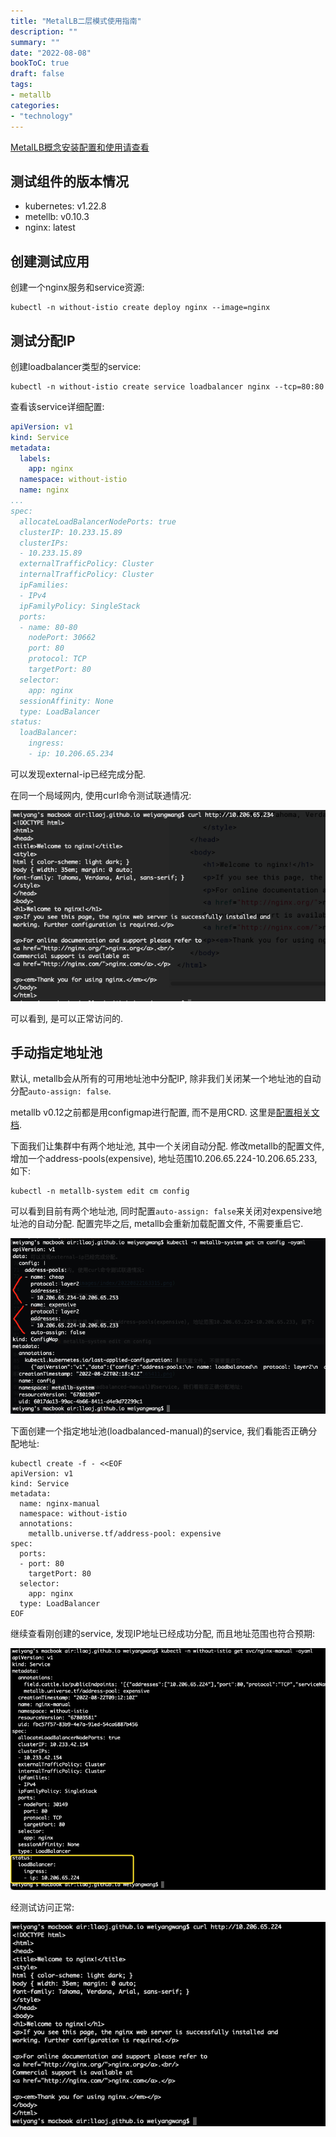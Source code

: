 ```yaml
---
title: "MetalLB二层模式使用指南"
description: ""
summary: ""
date: "2022-08-08"
bookToC: true
draft: false
tags:
- metallb
categories:
- "technology"
---
```


[MetalLB概念安装配置和使用请查看](/posts/2205/metalb/)

## 测试组件的版本情况

- kubernetes: v1.22.8
- metellb: v0.10.3
- nginx: latest

## 创建测试应用

创建一个nginx服务和service资源:

```shell
kubectl -n without-istio create deploy nginx --image=nginx
```

## 测试分配IP

创建loadbalancer类型的service:

```shell
kubectl -n without-istio create service loadbalancer nginx --tcp=80:80
```

查看该service详细配置:

```yaml
apiVersion: v1
kind: Service
metadata:
  labels:
    app: nginx
  namespace: without-istio
  name: nginx
...
spec:
  allocateLoadBalancerNodePorts: true
  clusterIP: 10.233.15.89
  clusterIPs:
  - 10.233.15.89
  externalTrafficPolicy: Cluster
  internalTrafficPolicy: Cluster
  ipFamilies:
  - IPv4
  ipFamilyPolicy: SingleStack
  ports:
  - name: 80-80
    nodePort: 30662
    port: 80
    protocol: TCP
    targetPort: 80
  selector:
    app: nginx
  sessionAffinity: None
  type: LoadBalancer
status:
  loadBalancer:
    ingress:
    - ip: 10.206.65.234
```

可以发现external-ip已经完成分配.

在同一个局域网内, 使用curl命令测试联通情况:

![pasted-image](images/index/20220822163315.png)

可以看到, 是可以正常访问的.

## 手动指定地址池

默认, metallb会从所有的可用地址池中分配IP, 除非我们关闭某一个地址池的自动分配`auto-assign: false`.

metallb v0.12之前都是用configmap进行配置, 而不是用CRD. 这里是[配置相关文档](https://github.com/metallb/metallb/blob/v0.10.3/website/content/configuration/_index.md).

下面我们让集群中有两个地址池, 其中一个关闭自动分配. 修改metallb的配置文件, 增加一个address-pools(expensive), 地址范围10.206.65.224-10.206.65.233, 如下:

```shell
kubectl -n metallb-system edit cm config
```

可以看到目前有两个地址池, 同时配置`auto-assign: false`来关闭对expensive地址池的自动分配. 配置完毕之后, metallb会重新加载配置文件, 不需要重启它.

![pasted-image](images/index/20220822173024.png)

下面创建一个指定地址池(loadbalanced-manual)的service, 我们看能否正确分配地址:


```shell
kubectl create -f - <<EOF
apiVersion: v1
kind: Service
metadata:
  name: nginx-manual
  namespace: without-istio
  annotations:
    metallb.universe.tf/address-pool: expensive
spec:
  ports:
  - port: 80
    targetPort: 80
  selector:
    app: nginx
  type: LoadBalancer
EOF
```

继续查看刚创建的service, 发现IP地址已经成功分配, 而且地址范围也符合预期:

![pasted-image](images/index/20220822173653.png)

经测试访问正常:

![pasted-image](images/index/20220822173731.png)